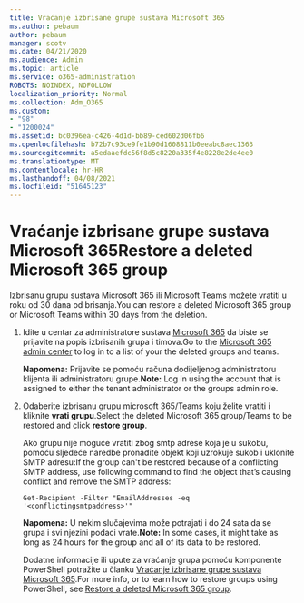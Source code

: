 ```yaml
---
title: Vraćanje izbrisane grupe sustava Microsoft 365
ms.author: pebaum
author: pebaum
manager: scotv
ms.date: 04/21/2020
ms.audience: Admin
ms.topic: article
ms.service: o365-administration
ROBOTS: NOINDEX, NOFOLLOW
localization_priority: Normal
ms.collection: Adm_O365
ms.custom:
- "98"
- "1200024"
ms.assetid: bc0396ea-c426-4d1d-bb89-ced602d06fb6
ms.openlocfilehash: b72b7c93ce9fe1b90d1608811b0eeabc8aec1363
ms.sourcegitcommit: a5edaaefdc56f8d5c8220a335f4e8228e2de4ee0
ms.translationtype: MT
ms.contentlocale: hr-HR
ms.lasthandoff: 04/08/2021
ms.locfileid: "51645123"
---
```

# <a name="restore-a-deleted-microsoft-365-group"></a><span data-ttu-id="008ad-102">Vraćanje izbrisane grupe sustava Microsoft 365</span><span class="sxs-lookup"><span data-stu-id="008ad-102">Restore a deleted Microsoft 365 group</span></span>

<span data-ttu-id="008ad-103">Izbrisanu grupu sustava Microsoft 365 ili Microsoft Teams možete vratiti u roku od 30 dana od brisanja.</span><span class="sxs-lookup"><span data-stu-id="008ad-103">You can restore a deleted Microsoft 365 group or Microsoft Teams within 30 days from the deletion.</span></span>

1. <span data-ttu-id="008ad-104">Idite u centar za administratore sustava [Microsoft 365](https://aka.ms/RestoreDeletedGroup) da biste se prijavite na popis izbrisanih grupa i timova.</span><span class="sxs-lookup"><span data-stu-id="008ad-104">Go to the [Microsoft 365 admin center](https://aka.ms/RestoreDeletedGroup) to log in to a list of your the deleted groups and teams.</span></span>

    <span data-ttu-id="008ad-105">**Napomena:** Prijavite se pomoću računa dodijeljenog administratoru klijenta ili administratoru grupe.</span><span class="sxs-lookup"><span data-stu-id="008ad-105">**Note:** Log in using the account that is assigned to either the tenant administrator or the groups admin role.</span></span>

1. <span data-ttu-id="008ad-106">Odaberite izbrisanu grupu microsoft 365/Teams koju želite vratiti i kliknite **vrati grupu**.</span><span class="sxs-lookup"><span data-stu-id="008ad-106">Select the deleted Microsoft 365 group/Teams to be restored and click **restore group**.</span></span>

    <span data-ttu-id="008ad-107">Ako grupu nije moguće vratiti zbog smtp adrese koja je u sukobu, pomoću sljedeće naredbe pronađite objekt koji uzrokuje sukob i uklonite SMTP adresu:</span><span class="sxs-lookup"><span data-stu-id="008ad-107">If the group can't be restored because of a conflicting SMTP address, use following command to find the object that’s causing conflict and remove the SMTP address:</span></span>

    `Get-Recipient -Filter "EmailAddresses -eq '<conflictingsmtpaddress>'"`

    <span data-ttu-id="008ad-108">**Napomena:** U nekim slučajevima može potrajati i do 24 sata da se grupa i svi njezini podaci vrate.</span><span class="sxs-lookup"><span data-stu-id="008ad-108">**Note:** In some cases, it might take as long as 24 hours for the group and all of its data to be restored.</span></span>

    <span data-ttu-id="008ad-109">Dodatne informacije ili upute za vraćanje grupa pomoću komponente PowerShell potražite u članku [Vraćanje izbrisane grupe sustava Microsoft 365](https://go.microsoft.com/fwlink/?linkid=867802).</span><span class="sxs-lookup"><span data-stu-id="008ad-109">For more info, or to learn how to restore groups using PowerShell, see [Restore a deleted Microsoft 365 group](https://go.microsoft.com/fwlink/?linkid=867802).</span></span>